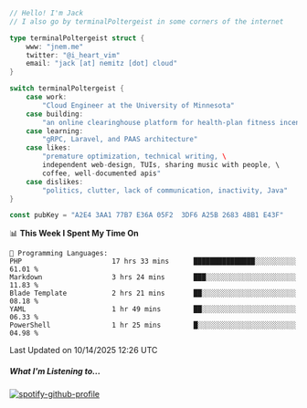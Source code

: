 ```go
// Hello! I'm Jack
// I also go by terminalPoltergeist in some corners of the internet

type terminalPoltergeist struct {
    www: "jnem.me"
    twitter: "@i_heart_vim"
    email: "jack [at] nemitz [dot] cloud"
}

switch terminalPoltergeist {
    case work:
        "Cloud Engineer at the University of Minnesota"
    case building:
        "an online clearinghouse platform for health-plan fitness incentive programs"
    case learning:
        "gRPC, Laravel, and PAAS architecture"
    case likes:
        "premature optimization, technical writing, \
        independent web-design, TUIs, sharing music with people, \
        coffee, well-documented apis"
    case dislikes:
        "politics, clutter, lack of communication, inactivity, Java"
}

const pubKey = "A2E4 3AA1 77B7 E36A 05F2  3DF6 A25B 2683 4BB1 E43F"
```

<!--START_SECTION:waka-->
📊 **This Week I Spent My Time On** 

```text
💬 Programming Languages: 
PHP                      17 hrs 33 mins      ███████████████░░░░░░░░░░   61.01 % 
Markdown                 3 hrs 24 mins       ███░░░░░░░░░░░░░░░░░░░░░░   11.83 % 
Blade Template           2 hrs 21 mins       ██░░░░░░░░░░░░░░░░░░░░░░░   08.18 % 
YAML                     1 hr 49 mins        ██░░░░░░░░░░░░░░░░░░░░░░░   06.33 % 
PowerShell               1 hr 25 mins        █░░░░░░░░░░░░░░░░░░░░░░░░   04.98 % 
```


 Last Updated on 10/14/2025 12:26 UTC
<!--END_SECTION:waka-->

##### What I'm Listening to...

[![spotify-github-profile](https://jnem.me/listening-item?maxAge=2592000)](https://jnem.me/listening)
